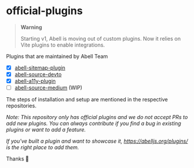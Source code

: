 # official-plugins

> **Warning**
>
> Starting v1, Abell is moving out of custom plugins. Now it relies on Vite plugins to enable integrations. 

Plugins that are maintained by Abell Team

- [x] [abell-sitemap-plugin](abell-sitemap-plugin)
- [x] [abell-source-devto](abell-source-devto)
- [x] [abell-a11y-plugin](abell-a11y-plugin)
- [ ] [abell-source-medium](abell-source-medium) (WIP)

The steps of installation and setup are mentioned in the respective repositories.

*Note: This repository only has official plugins and we do not accept PRs to add new plugins. You can always contribute if you find a bug in existing plugins or want to add a feature.*

*If you've built a plugin and want to showcase it, https://abelljs.org/plugins/ is the right place to add them.*

Thanks 🌻
